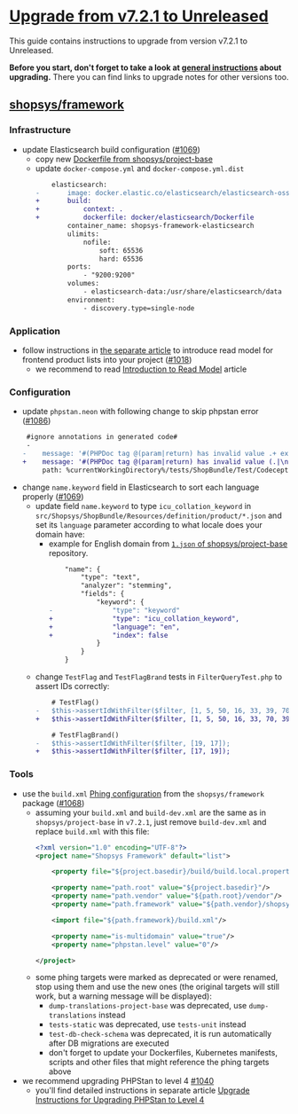 # [Upgrade from v7.2.1 to Unreleased](https://github.com/shopsys/shopsys/compare/v7.2.1...HEAD)

This guide contains instructions to upgrade from version v7.2.1 to Unreleased.

**Before you start, don't forget to take a look at [general instructions](/UPGRADE.md) about upgrading.**
There you can find links to upgrade notes for other versions too.

## [shopsys/framework]

### Infrastructure
- update Elasticsearch build configuration ([#1069](https://github.com/shopsys/shopsys/pull/1069))
    - copy new [Dockerfile from shopsys/project-base](https://github.com/shopsys/project-base/blob/master/docker/elasticsearch/Dockerfile)
    - update `docker-compose.yml` and `docker-compose.yml.dist`
        ```diff
            elasticsearch:
        -       image: docker.elastic.co/elasticsearch/elasticsearch-oss:6.3.2
        +       build:
        +           context: .
        +           dockerfile: docker/elasticsearch/Dockerfile
                container_name: shopsys-framework-elasticsearch
                ulimits:
                    nofile:
                        soft: 65536
                        hard: 65536
                ports:
                    - "9200:9200"
                volumes:
                    - elasticsearch-data:/usr/share/elasticsearch/data
                environment:
                    - discovery.type=single-node
        ```

### Application
- follow instructions in [the separate article](upgrade-instructions-for-read-model-for-product-lists.md) to introduce read model for frontend product lists into your project ([#1018](https://github.com/shopsys/shopsys/pull/1018))
    - we recommend to read [Introduction to Read Model](/docs/model/introduction-to-read-model.md) article

### Configuration
- update `phpstan.neon` with following change to skip phpstan error ([#1086](https://github.com/shopsys/shopsys/pull/1086))
    ```diff
     #ignore annotations in generated code#
     -
    -    message: '#(PHPDoc tag @(param|return) has invalid value .+ expected TOKEN_IDENTIFIER at offset \d+)#'
    +    message: '#(PHPDoc tag @(param|return) has invalid value (.|\n)+ expected TOKEN_IDENTIFIER at offset \d+)#'
         path: %currentWorkingDirectory%/tests/ShopBundle/Test/Codeception/_generated/AcceptanceTesterActions.php
    ```
- change `name.keyword` field in Elasticsearch to sort each language properly ([#1069](https://github.com/shopsys/shopsys/pull/1069))
    - update field `name.keyword` to type `icu_collation_keyword` in `src/Shopsys/ShopBundle/Resources/definition/product/*.json` and set its `language` parameter according to what locale does your domain have:
        - example for English domain from [`1.json` of shopsys/project-base](https://github.com/shopsys/project-base/blob/master/src/Shopsys/ShopBundle/Resources/definition/product/1.json) repository.
            ```diff
                "name": {
                    "type": "text",
                    "analyzer": "stemming",
                    "fields": {
                        "keyword": {
            -               "type": "keyword"
            +               "type": "icu_collation_keyword",
            +               "language": "en",
            +               "index": false
                        }
                    }
                }
            ```
    - change `TestFlag` and `TestFlagBrand` tests in `FilterQueryTest.php` to assert IDs correctly:
        ```diff
            # TestFlag()
        -   $this->assertIdWithFilter($filter, [1, 5, 50, 16, 33, 39, 70, 40, 45]);
        +   $this->assertIdWithFilter($filter, [1, 5, 50, 16, 33, 70, 39, 40, 45]);

            # TestFlagBrand()
        -   $this->assertIdWithFilter($filter, [19, 17]);
        +   $this->assertIdWithFilter($filter, [17, 19]);
        ```

### Tools
- use the `build.xml` [Phing configuration](/docs/introduction/console-commands-for-application-management-phing-targets.md) from the `shopsys/framework` package ([#1068](https://github.com/shopsys/shopsys/pull/1068))
    - assuming your `build.xml` and `build-dev.xml` are the same as in `shopsys/project-base` in `v7.2.1`, just remove `build-dev.xml` and replace `build.xml` with this file:
        ```xml
        <?xml version="1.0" encoding="UTF-8"?>
        <project name="Shopsys Framework" default="list">

            <property file="${project.basedir}/build/build.local.properties"/>

            <property name="path.root" value="${project.basedir}"/>
            <property name="path.vendor" value="${path.root}/vendor"/>
            <property name="path.framework" value="${path.vendor}/shopsys/framework"/>

            <import file="${path.framework}/build.xml"/>

            <property name="is-multidomain" value="true"/>
            <property name="phpstan.level" value="0"/>

        </project>
        ```
    - some phing targets were marked as deprecated or were renamed, stop using them and use the new ones (the original targets will still work, but a warning message will be displayed):
        - `dump-translations-project-base` was deprecated, use `dump-translations` instead
        - `tests-static` was deprecated, use `tests-unit` instead
        - `test-db-check-schema` was deprecated, it is run automatically after DB migrations are executed
        - don't forget to update your Dockerfiles, Kubernetes manifests, scripts and other files that might reference the phing targets above
- we recommend upgrading PHPStan to level 4 [#1040](https://github.com/shopsys/shopsys/pull/1040)
    - you'll find detailed instructions in separate article [Upgrade Instructions for Upgrading PHPStan to Level 4](/docs/upgrade/phpstan-level-4.md)

[shopsys/framework]: https://github.com/shopsys/framework
